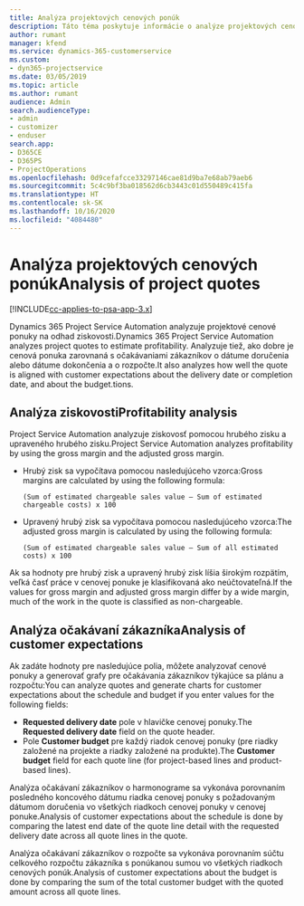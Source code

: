 ```yaml
---
title: Analýza projektových cenových ponúk
description: Táto téma poskytuje informácie o analýze projektových cenových ponúk.
author: rumant
manager: kfend
ms.service: dynamics-365-customerservice
ms.custom:
- dyn365-projectservice
ms.date: 03/05/2019
ms.topic: article
ms.author: rumant
audience: Admin
search.audienceType:
- admin
- customizer
- enduser
search.app:
- D365CE
- D365PS
- ProjectOperations
ms.openlocfilehash: 0d9cefafcce33297146cae81d9ba7e68ab79aeb6
ms.sourcegitcommit: 5c4c9bf3ba018562d6cb3443c01d550489c415fa
ms.translationtype: HT
ms.contentlocale: sk-SK
ms.lasthandoff: 10/16/2020
ms.locfileid: "4084480"
---
```

# <a name="analysis-of-project-quotes"></a><span data-ttu-id="ab3b4-103">Analýza projektových cenových ponúk</span><span class="sxs-lookup"><span data-stu-id="ab3b4-103">Analysis of project quotes</span></span>

[!INCLUDE[cc-applies-to-psa-app-3.x](../includes/cc-applies-to-psa-app-3x.md)]

<span data-ttu-id="ab3b4-104">Dynamics 365 Project Service Automation analyzuje projektové cenové ponuky na odhad ziskovosti.</span><span class="sxs-lookup"><span data-stu-id="ab3b4-104">Dynamics 365 Project Service Automation analyzes project quotes to estimate profitability.</span></span> <span data-ttu-id="ab3b4-105">Analyzuje tiež, ako dobre je cenová ponuka zarovnaná s očakávaniami zákazníkov o dátume doručenia alebo dátume dokončenia a o rozpočte.</span><span class="sxs-lookup"><span data-stu-id="ab3b4-105">It also analyzes how well the quote is aligned with customer expectations about the delivery date or completion date, and about the budget.tions.</span></span>

## <a name="profitability-analysis"></a><span data-ttu-id="ab3b4-106">Analýza ziskovosti</span><span class="sxs-lookup"><span data-stu-id="ab3b4-106">Profitability analysis</span></span>

<span data-ttu-id="ab3b4-107">Project Service Automation analyzuje ziskovosť pomocou hrubého zisku a upraveného hrubého zisku.</span><span class="sxs-lookup"><span data-stu-id="ab3b4-107">Project Service Automation analyzes profitability by using the gross margin and the adjusted gross margin.</span></span>

- <span data-ttu-id="ab3b4-108">Hrubý zisk sa vypočítava pomocou nasledujúceho vzorca:</span><span class="sxs-lookup"><span data-stu-id="ab3b4-108">Gross margins are calculated by using the following formula:</span></span>

  `
    (Sum of estimated chargeable sales value – Sum of estimated chargeable costs) x 100
  `
- <span data-ttu-id="ab3b4-109">Upravený hrubý zisk sa vypočítava pomocou nasledujúceho vzorca:</span><span class="sxs-lookup"><span data-stu-id="ab3b4-109">The adjusted gross margin is calculated by using the following formula:</span></span>

  `
    (Sum of estimated chargeable sales value – Sum of all estimated costs) x 100
  `

<span data-ttu-id="ab3b4-110">Ak sa hodnoty pre hrubý zisk a upravený hrubý zisk líšia širokým rozpätím, veľká časť práce v cenovej ponuke je klasifikovaná ako neúčtovateľná.</span><span class="sxs-lookup"><span data-stu-id="ab3b4-110">If the values for gross margin and adjusted gross margin differ by a wide margin, much of the work in the quote is classified as non-chargeable.</span></span>

## <a name="analysis-of-customer-expectations"></a><span data-ttu-id="ab3b4-111">Analýza očakávaní zákazníka</span><span class="sxs-lookup"><span data-stu-id="ab3b4-111">Analysis of customer expectations</span></span>

<span data-ttu-id="ab3b4-112">Ak zadáte hodnoty pre nasledujúce polia, môžete analyzovať cenové ponuky a generovať grafy pre očakávania zákazníkov týkajúce sa plánu a rozpočtu:</span><span class="sxs-lookup"><span data-stu-id="ab3b4-112">You can analyze quotes and generate charts for customer expectations about the schedule and budget if you enter values for the following fields:</span></span>

- <span data-ttu-id="ab3b4-113">**Requested delivery date** pole v hlavičke cenovej ponuky.</span><span class="sxs-lookup"><span data-stu-id="ab3b4-113">The **Requested delivery date** field on the quote header.</span></span>
- <span data-ttu-id="ab3b4-114">Pole **Customer budget** pre každý riadok cenovej ponuky (pre riadky založené na projekte a riadky založené na produkte).</span><span class="sxs-lookup"><span data-stu-id="ab3b4-114">The **Customer budget** field for each quote line (for project-based lines and product-based lines).</span></span>

<span data-ttu-id="ab3b4-115">Analýza očakávaní zákazníkov o harmonograme sa vykonáva porovnaním posledného koncového dátumu riadka cenovej ponuky s požadovaným dátumom doručenia vo všetkých riadkoch cenovej ponuky v cenovej ponuke.</span><span class="sxs-lookup"><span data-stu-id="ab3b4-115">Analysis of customer expectations about the schedule is done by comparing the latest end date of the quote line detail with the requested delivery date across all quote lines in the quote.</span></span>

<span data-ttu-id="ab3b4-116">Analýza očakávaní zákazníkov o rozpočte sa vykonáva porovnaním súčtu celkového rozpočtu zákazníka s ponúkanou sumou vo všetkých riadkoch cenových ponúk.</span><span class="sxs-lookup"><span data-stu-id="ab3b4-116">Analysis of customer expectations about the budget is done by comparing the sum of the total customer budget with the quoted amount across all quote lines.</span></span>
